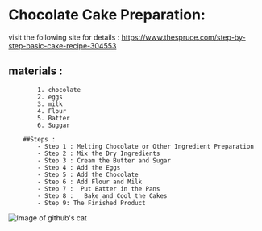 # Chocolate Cake Preparation:

visit the following site for details :  https://www.thespruce.com/step-by-step-basic-cake-recipe-304553


  ##	materials : 
			1. chocolate
			2. eggs
			3. milk
			4. Flour
			5. Batter
			6. Suggar 

		##Steps :
			- Step 1 : Melting Chocolate or Other Ingredient Preparation
			- Step 2 : Mix the Dry Ingredients
			- Step 3 : Cream the Butter and Sugar
			- Step 4 : Add the Eggs
			- Step 5 : Add the Chocolate
			- Step 6 : Add Flour and Milk
			- Step 7 :  Put Batter in the Pans
			- Step 8 :   Bake and Cool the Cakes
			- Step 9: The Finished Product

![Image of github's cat](/images/Chocolate_Cake.jp)
